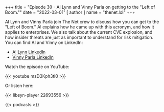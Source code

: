 +++
title = "Episode 30 - Al Lynn and Vinny Parla on getting to the \"Left of Boom.\""
date = "2022-03-01"
[ author ]
  name = "thenet.lol"
+++

Al Lynn and Vinny Parla join The Net crew to discuss how you can get to the
"Left of Boom." Al explains how he came up with this acronym, and how it
applies to enterprises. We also talk about the current CVE explosion, and how
insider threats are just as important to understand for risk mitigation. You
can find Al and Vinny on LinkedIn:

* [Al Lynn LinkedIn](https://www.linkedin.com/in/alan-lynn-425258163/)
* [Vinny Parla LinkedIn](https://www.linkedin.com/in/vparla/)

Watch the episode on YouTube:

{{< youtube msD3Kph3ti0 >}}

Or listen here:

{{< libsyn-player 22693556 >}}

{{< podcasts >}}
